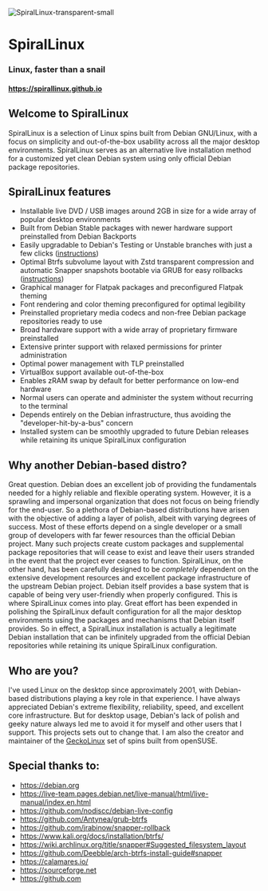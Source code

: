 
![SpiralLinux-transparent-small](https://user-images.githubusercontent.com/2692138/171754005-231f6c05-de5a-4b57-9e04-a24defa03ae7.png)
# SpiralLinux
### Linux, faster than a snail
#### https://spirallinux.github.io


## Welcome to SpiralLinux

SpiralLinux is a selection of Linux spins built from Debian GNU/Linux, with a focus on simplicity and out-of-the-box usability across all the major desktop environments. SpiralLinux serves as an alternative live installation method for a customized yet clean Debian system using only official Debian package repositories.


## SpiralLinux features

- Installable live DVD / USB images around 2GB in size for a wide array of popular desktop environments
- Built from Debian Stable packages with newer hardware support preinstalled from Debian Backports
- Easily upgradable to Debian's Testing or Unstable branches with just a few clicks ([instructions](https://github.com/SpiralLinux/SpiralLinux-project/wiki#switching-from-debian-stable-to-the-testing-or-unstable-branch))
- Optimal Btrfs subvolume layout with Zstd transparent compression and automatic Snapper snapshots bootable via GRUB for easy rollbacks ([instructions](https://github.com/SpiralLinux/SpiralLinux-project/wiki#working-with-btrfs-snapshots-and-rollbacks))
- Graphical manager for Flatpak packages and preconfigured Flatpak theming
- Font rendering and color theming preconfigured for optimal legibility
- Preinstalled proprietary media codecs and non-free Debian package repositories ready to use
- Broad hardware support with a wide array of proprietary firmware preinstalled
- Extensive printer support with relaxed permissions for printer administration
- Optimal power management with TLP preinstalled
- VirtualBox support available out-of-the-box
- Enables zRAM swap by default for better performance on low-end hardware
- Normal users can operate and administer the system without recurring to the terminal
- Depends entirely on the Debian infrastructure, thus avoiding the "developer-hit-by-a-bus" concern
- Installed system can be smoothly upgraded to future Debian releases while retaining its unique SpiralLinux configuration


## Why another Debian-based distro?

Great question. Debian does an excellent job of providing the fundamentals needed for a highly reliable and flexible operating system. However, it is a sprawling and impersonal organization that does not focus on being friendly for the end-user. So a plethora of Debian-based distributions have arisen with the objective of adding a layer of polish, albeit with varying degrees of success. Most of these efforts depend on a single developer or a small group of developers with far fewer resources than the official Debian project. Many such projects create custom packages and supplemental package repositories that will cease to exist and leave their users stranded in the event that the project ever ceases to function. SpiralLinux, on the other hand, has been carefully designed to be _completely_ dependent on the extensive development resources and excellent package infrastructure of the upstream Debian project. Debian itself provides a base system that is capable of being very user-friendly when properly configured. This is where SpiralLinux comes into play. Great effort has been expended in polishing the SpiralLinux default configuration for all the major desktop environments using the packages and mechanisms that Debian itself provides. So in effect, a SpiralLinux installation is actually a legitimate Debian installation that can be infinitely upgraded from the official Debian repositories while retaining its unique SpiralLinux configuration.


## Who are you?

I've used Linux on the desktop since approximately 2001, with Debian-based distributions playing a key role in that experience. I have always appreciated Debian's extreme flexibility, reliability, speed, and excellent core infrastructure. But for desktop usage, Debian's lack of polish and geeky nature always led me to avoid it for myself and other users that I support. This projects sets out to change that. I am also the creator and maintainer of the [GeckoLinux](http://geckolinux.github.io/) set of spins built from openSUSE.


## Special thanks to:

- https://debian.org
- https://live-team.pages.debian.net/live-manual/html/live-manual/index.en.html
- https://github.com/nodiscc/debian-live-config
- https://github.com/Antynea/grub-btrfs
- https://github.com/jrabinow/snapper-rollback
- https://www.kali.org/docs/installation/btrfs/
- https://wiki.archlinux.org/title/snapper#Suggested_filesystem_layout
- https://github.com/Deebble/arch-btrfs-install-guide#snapper
- https://calamares.io/
- https://sourceforge.net
- https://github.com
